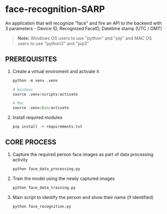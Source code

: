 # face-recognition-SARP

An application that will recognize "face" and fire an API to the backend with 3 parameters - Device ID, Recognized FaceID, Datetime stamp (UTC / GMT)

> **Note:** Windows OS users to use "python" and "pip" and MAC OS users to use "python3" and "pip3"

## PREREQUISITES

1. Create a virtual enviroment and activate it

   ```python
   python -m venv .venv

   # Windows
   source .venv/scripts/activate

   # Mac
   source .venv/bin/activate
   ```

2. Install required modules

   ```python
   pip install -r requirements.txt
   ```

## CORE PROCESS

1. Capture the required person face images as part of data processing activity

   ```python
   python face_data_processing.py
   ```

2. Train the model using the newly captured images

   ```python
   python face_data_training.py
   ```

3. Main script to identify the person and show their name (if identified)
   ```python
   python face_recognition.py
   ```
